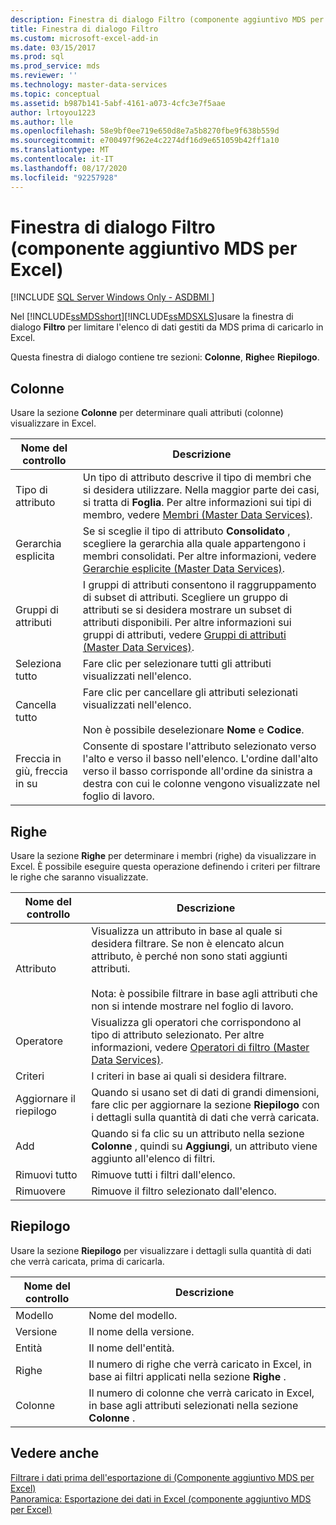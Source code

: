 ```yaml
---
description: Finestra di dialogo Filtro (componente aggiuntivo MDS per Excel)
title: Finestra di dialogo Filtro
ms.custom: microsoft-excel-add-in
ms.date: 03/15/2017
ms.prod: sql
ms.prod_service: mds
ms.reviewer: ''
ms.technology: master-data-services
ms.topic: conceptual
ms.assetid: b987b141-5abf-4161-a073-4cfc3e7f5aae
author: lrtoyou1223
ms.author: lle
ms.openlocfilehash: 58e9bf0ee719e650d8e7a5b8270fbe9f638b559d
ms.sourcegitcommit: e700497f962e4c2274df16d9e651059b42ff1a10
ms.translationtype: MT
ms.contentlocale: it-IT
ms.lasthandoff: 08/17/2020
ms.locfileid: "92257928"
---
```

# <a name="filter-dialog-box-mds-add-in-for-excel"></a>Finestra di dialogo Filtro (componente aggiuntivo MDS per Excel)

[!INCLUDE [SQL Server Windows Only - ASDBMI ](../../includes/applies-to-version/sql-windows-only-asdbmi.md)]

  Nel [!INCLUDE[ssMDSshort](../../includes/ssmdsshort-md.md)][!INCLUDE[ssMDSXLS](../../includes/ssmdsxls-md.md)]usare la finestra di dialogo **Filtro** per limitare l'elenco di dati gestiti da MDS prima di caricarlo in Excel.  
  
 Questa finestra di dialogo contiene tre sezioni: **Colonne**, **Righe**e **Riepilogo**.  
  
## <a name="columns"></a>Colonne  
 Usare la sezione **Colonne** per determinare quali attributi (colonne) visualizzare in Excel.  
  
|Nome del controllo|Descrizione|  
|------------------|-----------------|  
|Tipo di attributo|Un tipo di attributo descrive il tipo di membri che si desidera utilizzare. Nella maggior parte dei casi, si tratta di **Foglia**. Per altre informazioni sui tipi di membro, vedere [Membri &#40;Master Data Services&#41;](../../master-data-services/members-master-data-services.md).|  
|Gerarchia esplicita|Se si sceglie il tipo di attributo **Consolidato** , scegliere la gerarchia alla quale appartengono i membri consolidati. Per altre informazioni, vedere [Gerarchie esplicite &#40;Master Data Services&#41;](../../master-data-services/explicit-hierarchies-master-data-services.md).|  
|Gruppi di attributi|I gruppi di attributi consentono il raggruppamento di subset di attributi. Scegliere un gruppo di attributi se si desidera mostrare un subset di attributi disponibili. Per altre informazioni sui gruppi di attributi, vedere [Gruppi di attributi &#40;Master Data Services&#41;](../../master-data-services/attribute-groups-master-data-services.md).|  
|Seleziona tutto|Fare clic per selezionare tutti gli attributi visualizzati nell'elenco.|  
|Cancella tutto|Fare clic per cancellare gli attributi selezionati visualizzati nell'elenco.<br /><br /> Non è possibile deselezionare **Nome** e **Codice**.|  
|Freccia in giù, freccia in su|Consente di spostare l'attributo selezionato verso l'alto e verso il basso nell'elenco. L'ordine dall'alto verso il basso corrisponde all'ordine da sinistra a destra con cui le colonne vengono visualizzate nel foglio di lavoro.|  
  
## <a name="rows"></a>Righe  
 Usare la sezione **Righe** per determinare i membri (righe) da visualizzare in Excel. È possibile eseguire questa operazione definendo i criteri per filtrare le righe che saranno visualizzate.  
  
|Nome del controllo|Descrizione|  
|------------------|-----------------|  
|Attributo|Visualizza un attributo in base al quale si desidera filtrare. Se non è elencato alcun attributo, è perché non sono stati aggiunti attributi.<br /><br /> Nota: è possibile filtrare in base agli attributi che non si intende mostrare nel foglio di lavoro.|  
|Operatore|Visualizza gli operatori che corrispondono al tipo di attributo selezionato. Per altre informazioni, vedere [Operatori di filtro &#40;Master Data Services&#41;](../../master-data-services/filter-operators-master-data-services.md).|  
|Criteri|I criteri in base ai quali si desidera filtrare.|  
|Aggiornare il riepilogo|Quando si usano set di dati di grandi dimensioni, fare clic per aggiornare la sezione **Riepilogo** con i dettagli sulla quantità di dati che verrà caricata.|  
|Add|Quando si fa clic su un attributo nella sezione **Colonne** , quindi su **Aggiungi**, un attributo viene aggiunto all'elenco di filtri.|  
|Rimuovi tutto|Rimuove tutti i filtri dall'elenco.|  
|Rimuovere|Rimuove il filtro selezionato dall'elenco.|  
  
## <a name="summary"></a>Riepilogo  
 Usare la sezione **Riepilogo** per visualizzare i dettagli sulla quantità di dati che verrà caricata, prima di caricarla.  
  
|Nome del controllo|Descrizione|  
|------------------|-----------------|  
|Modello|Nome del modello.|  
|Versione|Il nome della versione.|  
|Entità|Il nome dell'entità.|  
|Righe|Il numero di righe che verrà caricato in Excel, in base ai filtri applicati nella sezione **Righe** .|  
|Colonne|Il numero di colonne che verrà caricato in Excel, in base agli attributi selezionati nella sezione **Colonne** .|  
  
## <a name="see-also"></a>Vedere anche  
 [Filtrare i dati prima dell'esportazione di &#40;Componente aggiuntivo MDS per Excel&#41;](../../master-data-services/microsoft-excel-add-in/filter-data-before-exporting-mds-add-in-for-excel.md)   
 [Panoramica: Esportazione dei dati in Excel &#40;componente aggiuntivo MDS per Excel&#41;](../../master-data-services/microsoft-excel-add-in/overview-exporting-data-to-excel-mds-add-in-for-excel.md)  
  
  
